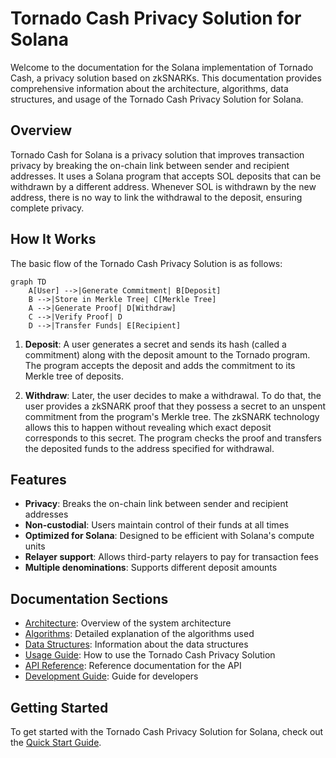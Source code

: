 # Tornado Cash Privacy Solution for Solana

Welcome to the documentation for the Solana implementation of Tornado Cash, a privacy solution based on zkSNARKs. This documentation provides comprehensive information about the architecture, algorithms, data structures, and usage of the Tornado Cash Privacy Solution for Solana.

## Overview

Tornado Cash for Solana is a privacy solution that improves transaction privacy by breaking the on-chain link between sender and recipient addresses. It uses a Solana program that accepts SOL deposits that can be withdrawn by a different address. Whenever SOL is withdrawn by the new address, there is no way to link the withdrawal to the deposit, ensuring complete privacy.

## How It Works

The basic flow of the Tornado Cash Privacy Solution is as follows:

```mermaid
graph TD
    A[User] -->|Generate Commitment| B[Deposit]
    B -->|Store in Merkle Tree| C[Merkle Tree]
    A -->|Generate Proof| D[Withdraw]
    C -->|Verify Proof| D
    D -->|Transfer Funds| E[Recipient]
```

1. **Deposit**: A user generates a secret and sends its hash (called a commitment) along with the deposit amount to the Tornado program. The program accepts the deposit and adds the commitment to its Merkle tree of deposits.

2. **Withdraw**: Later, the user decides to make a withdrawal. To do that, the user provides a zkSNARK proof that they possess a secret to an unspent commitment from the program's Merkle tree. The zkSNARK technology allows this to happen without revealing which exact deposit corresponds to this secret. The program checks the proof and transfers the deposited funds to the address specified for withdrawal.

## Features

- **Privacy**: Breaks the on-chain link between sender and recipient addresses
- **Non-custodial**: Users maintain control of their funds at all times
- **Optimized for Solana**: Designed to be efficient with Solana's compute units
- **Relayer support**: Allows third-party relayers to pay for transaction fees
- **Multiple denominations**: Supports different deposit amounts

## Documentation Sections

- [Architecture](architecture.md): Overview of the system architecture
- [Algorithms](algorithms/index.md): Detailed explanation of the algorithms used
- [Data Structures](data-structures/index.md): Information about the data structures
- [Usage Guide](usage/index.md): How to use the Tornado Cash Privacy Solution
- [API Reference](api/index.md): Reference documentation for the API
- [Development Guide](development/index.md): Guide for developers

## Getting Started

To get started with the Tornado Cash Privacy Solution for Solana, check out the [Quick Start Guide](usage/quick-start.md).